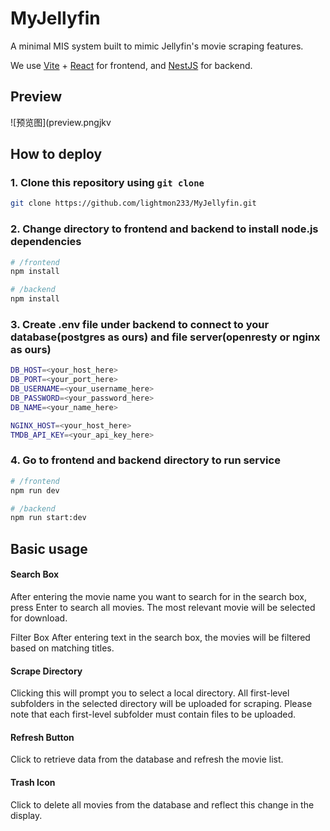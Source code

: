 # MyJellyfin
A minimal MIS system built to mimic Jellyfin's movie scraping features.

We use [Vite](https://vite.dev) + [React](https://react.dev) for frontend, and [NestJS](https://nestjs.com) for backend.

## Preview

![预览图](preview.pngjkv

## How to deploy

### 1. Clone this repository using `git clone`

```bash
git clone https://github.com/lightmon233/MyJellyfin.git
```

### 2. Change directory to frontend and backend to install node.js dependencies

```bash
# /frontend
npm install
```

```bash
# /backend
npm install
```

### 3. Create .env file under backend to connect to your database(postgres as ours) and file server(openresty or nginx as ours)

```bash
DB_HOST=<your_host_here>
DB_PORT=<your_port_here>
DB_USERNAME=<your_username_here>
DB_PASSWORD=<your_password_here>
DB_NAME=<your_name_here>

NGINX_HOST=<your_host_here>
TMDB_API_KEY=<your_api_key_here>
```

### 4. Go to frontend and backend directory to run service

```bash
# /frontend
npm run dev
```

```bash
# /backend
npm run start:dev
```

## Basic usage

#### Search Box
After entering the movie name you want to search for in the search box, press Enter to search all movies. The most relevant movie will be selected for download.

Filter Box
After entering text in the search box, the movies will be filtered based on matching titles.

#### Scrape Directory
Clicking this will prompt you to select a local directory. All first-level subfolders in the selected directory will be uploaded for scraping. Please note that each first-level subfolder must contain files to be uploaded.

#### Refresh Button
Click to retrieve data from the database and refresh the movie list.

#### Trash Icon
Click to delete all movies from the database and reflect this change in the display.